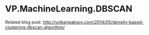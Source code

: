 VP.MachineLearning.DBSCAN
=========================

Related blog post: http://volkanpaksoy.com/2014/05/density-based-clustering-dbscan-algorithm/
